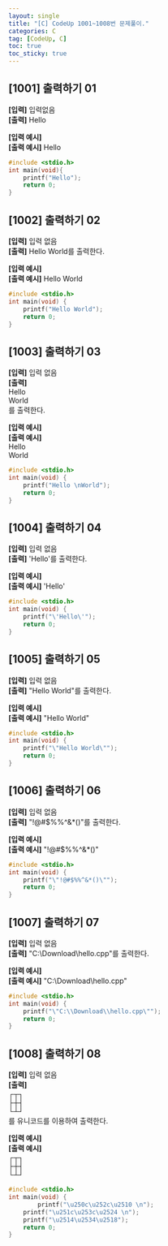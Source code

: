```yaml
---
layout: single
title: "[C] CodeUp 1001~1008번 문제풀이."
categories: C
tag: [CodeUp, C]
toc: true
toc_sticky: true
---
```


## [1001] 출력하기 01  
**[입력]** 입력없음  
**[출력]** Hello  


**[입력 예시]**  
**[출력 예시]** Hello  
```c
#include <stdio.h>
int main(void){
    printf("Hello");    
    return 0;
}
```


## [1002] 출력하기 02  
**[입력]** 입력 없음  
**[출력]** Hello World를 출력한다.  


**[입력 예시]**  
**[출력 예시]** Hello World  
```c
#include <stdio.h>
int main(void) {	
	printf("Hello World");
	return 0;
}
```


## [1003] 출력하기 03  
**[입력]** 입력 없음  
**[출력]**  
Hello  
World  
를 출력한다.  


**[입력 예시]**  
**[출력 예시]**  
Hello  
World  
```c
#include <stdio.h>
int main(void) {	
	printf("Hello \nWorld");
	return 0;
}
```


## [1004] 출력하기 04  
**[입력]** 입력 없음  
**[출력]** 'Hello'를 출력한다.  


**[입력 예시]**  
**[출력 예시]** 'Hello'  
```c
#include <stdio.h>
int main(void) {	
	printf("\'Hello\'");
	return 0;
}
```


## [1005] 출력하기 05  
**[입력]** 입력 없음  
**[출력]** "Hello World"를 출력한다.  


**[입력 예시]**  
**[출력 예시]** "Hello World"  
```c
#include <stdio.h>
int main(void) {	
	printf("\"Hello World\"");
	return 0;
}
```


## [1006] 출력하기 06  
**[입력]** 입력 없음  
**[출력]** "!@#$%%^&*()"를 출력한다.  


**[입력 예시]**  
**[출력 예시]** "!@#$%%^&*()"
```c
#include <stdio.h>
int main(void) {	
	printf("\"!@#$%%^&*()\"");
	return 0;
}
```


## [1007] 출력하기 07  
**[입력]** 입력 없음  
**[출력]** "C:\\Download\\hello.cpp"를 출력한다.  


**[입력 예시]**  
**[출력 예시]** "C:\\Download\\hello.cpp"  
```c
#include <stdio.h>
int main(void) {	
	printf("\"C:\\Download\\hello.cpp\"");
	return 0;
}
```


## [1008] 출력하기 08  
**[입력]** 입력 없음  
**[출력]**  
┌┬┐  
├┼┤  
└┴┘  
를 유니코드를 이용하여 출력한다.  


**[입력 예시]**  
**[출력 예시]**  
┌┬┐  
├┼┤  
└┴┘  
```c
#include <stdio.h>
int main(void) {
		printf("\u250c\u252c\u2510 \n");
	printf("\u251c\u253c\u2524 \n");
	printf("\u2514\u2534\u2518");
	return 0;
}
```